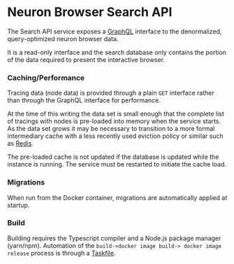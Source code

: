 # Neuron Browser Search API
The Search API service exposes a [GraphQL](https://graphql.org) interface to the denormalized, query-optimized neuron browser data.

It  is a read-only interface and the search database only contains the portion of the data required to present the 
interactive browser.

### Caching/Performance
Tracing data (node data) is provided through a plain `GET` interface rather than through the GraphQL interface for
performance.

At the time of this writing the data set is small enough that the complete list of tracings with nodes is pre-loaded
into memory when the service starts.  As the data set grows it may be necessary to transition to a more formal
intermediary cache with a less recently used eviction policy or similar such as [Redis](https://redis.io).

The pre-loaded cache is not updated if the database is updated while the instance is running.  The service must be 
restarted to initiate the cache load.

### Migrations
When run from the Docker container, migrations are automatically applied at startup.

### Build

Building requires the Typescript compiler and a Node.js package manager (yarn/npm).  Automation of the `build->docker image build->
docker image release` process is through a [Taskfile](https://taskfile.dev).